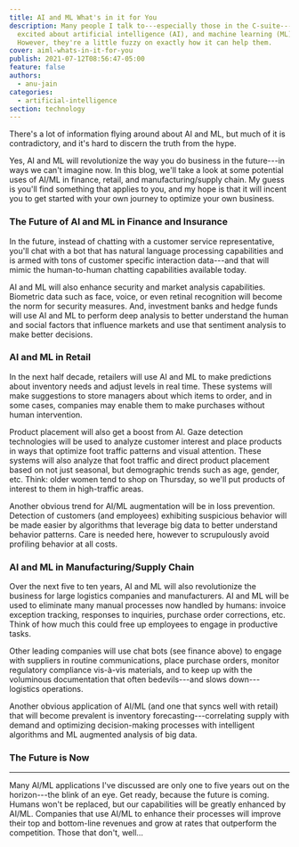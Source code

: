 ```yaml
---
title: AI and ML What's in it for You
description: Many people I talk to---especially those in the C-suite---are
  excited about artificial intelligence (AI), and machine learning (ML).
  However, they're a little fuzzy on exactly how it can help them.
cover: aiml-whats-in-it-for-you
publish: 2021-07-12T08:56:47-05:00
feature: false
authors:
  - anu-jain
categories:
  - artificial-intelligence
section: technology
---
```



There's a lot of information flying around about AI and ML, but
much of it is contradictory, and it's hard to discern the truth from the
hype.



Yes, AI and ML will revolutionize the way you do business in the
future---in ways we can't imagine now. In this blog, we'll take a look
at some potential uses of AI/ML in finance, retail, and
manufacturing/supply chain. My guess is you'll find something that
applies to you, and my hope is that it will incent you to get started
with your own journey to optimize your own business.



### The Future of AI and ML in Finance and Insurance

In the future, instead of chatting with a customer service
representative, you'll chat with a bot that has natural language
processing capabilities and is armed with tons of customer specific
interaction data---and that will mimic the human-to-human chatting
capabilities available today.

AI and ML will also enhance security and market analysis capabilities.
Biometric data such as face, voice, or even retinal recognition will
become the norm for security measures. And, investment banks and hedge
funds will use AI and ML to perform deep analysis to better understand
the human and social factors that influence markets and use that
sentiment analysis to make better decisions.

### AI and ML in Retail

In the next half decade, retailers will use AI and ML to make
predictions about inventory needs and adjust levels in real time. These
systems will make suggestions to store managers about which items to
order, and in some cases, companies may enable them to make purchases
without human intervention.

Product placement will also get a boost from AI. Gaze detection
technologies will be used to analyze customer interest and place
products in ways that optimize foot traffic patterns and visual
attention. These systems will also analyze that foot traffic and direct
product placement based on not just seasonal, but demographic trends
such as age, gender, etc. Think: older women tend to shop on Thursday,
so we'll put products of interest to them in high-traffic areas.

Another obvious trend for AI/ML augmentation will be in loss prevention.
Detection of customers (and employees) exhibiting suspicious behavior
will be made easier by algorithms that leverage big data to better
understand behavior patterns. Care is needed here, however to
scrupulously avoid profiling behavior at all costs.

### AI and ML in Manufacturing/Supply Chain

Over the next five to ten years, AI and ML will also revolutionize the
business for large logistics companies and manufacturers. AI and ML will
be used to eliminate many manual processes now handled by humans:
invoice exception tracking, responses to inquiries, purchase order
corrections, etc. Think of how much this could free up employees to
engage in productive tasks.

Other leading companies will use chat bots (see finance above) to engage
with suppliers in routine communications, place purchase orders, monitor
regulatory compliance vis-à-vis materials, and to keep up with the
voluminous documentation that often bedevils---and slows
down---logistics operations.

Another obvious application of AI/ML (and one that syncs well with
retail) that will become prevalent is inventory
forecasting---correlating supply with demand and optimizing
decision-making processes with intelligent algorithms and ML augmented
analysis of big data.



### The Future is Now
- - - 

Many AI/ML applications I've discussed are only one to five years out on
the horizon---the blink of an eye. Get ready, because the future is
coming. Humans won't be replaced, but our capabilities will be greatly
enhanced by AI/ML. Companies that use AI/ML to enhance their processes
will improve their top and bottom-line revenues and grow at rates that
outperform the competition. Those that don't, well...
